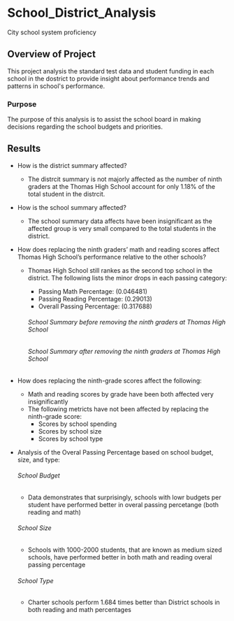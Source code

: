 # School_District_Analysis
City school system proficiency

## Overview of Project
This project analysis the standard test data and student funding in each school in the dostrict to provide insight about performance trends and patterns in school's performance. 

### Purpose
The purpose of this analysis is to assist the school board in making decisions regarding the school budgets and priorities.

## Results
- How is the district summary affected?
    - The distrcit summary is not majorly affected as the number of ninth graders at the Thomas High School account for only 1.18% of the total student in the distrcit.

- How is the school summary affected?
    - The school summary data affects have been insignificant as the affected group is very small compared to the total students in the district.
- How does replacing the ninth graders’ math and reading scores affect Thomas High School’s performance relative to the other schools?
    - Thomas High School still rankes as the second top school in the district. The following lists the minor drops in each passing category:
        - Passing Math Percentage: (0.046481)
        - Passing Reading Percentage: (0.29013)
        - Overall Passing Percentage: (0.317688)
        ###### School Summary before removing the ninth graders at Thomas High School

        ###### School Summary after removing the ninth graders at Thomas High School
- How does replacing the ninth-grade scores affect the following:
    - Math and reading scores by grade have been both affected very insignificantly
    - The following metricts have not been affected by replacing the ninth-grade score:
        - Scores by school spending
        - Scores by school size
        - Scores by school type

- Analysis of the Overal Passing Percentage based on school budget, size, and type:
    ###### School Budget
    - Data demonstrates that surprisingly, schools with lowr budgets per student have performed better in overal passing percetange (both reading and math)
    ###### School Size
    - Schools with 1000-2000 students, that are known as medium sized schools, have performed better in both math and reading overal passing percentage
    ###### School Type
    - Charter schools perform 1.684 times better than District schools in both reading and math percentages
